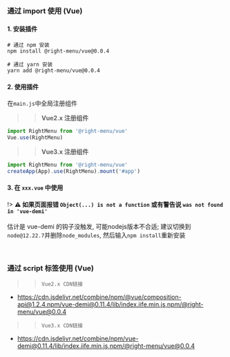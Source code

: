 

### 通过 import 使用 (Vue)

#### 1. 安装插件

```shell
# 通过 npm 安装
npm install @right-menu/vue@0.0.4

# 通过 yarn 安装
yarn add @right-menu/vue@0.0.4
```

#### 2. 使用插件

在`main.js`中全局注册组件

>> **Vue2.x 注册组件**
```js
import RightMenu from '@right-menu/vue'
Vue.use(RightMenu)
```

>> **Vue3.x 注册组件**
```js
import RightMenu from '@right-menu/vue'
createApp(App).use(RightMenu).mount('#app')
```

#### 3. 在 `xxx.vue` 中使用

<div id="vue-demo-esm"></div>

!> **⚠️ 如果页面报错 `Object(...) is not a function` 或有警告说 `was not found in 'vue-demi'`**<br />  
估计是 vue-demi 的钩子没触发, 可能nodejs版本不合适; 建议切换到`node@12.22.7`并删除`node_modules`, 然后输入`npm install`重新安装

<br />

### 通过 script 标签使用 (Vue)

>> `Vue2.x CDN链接`
- https://cdn.jsdelivr.net/combine/npm/@vue/composition-api@1.2.4,npm/vue-demi@0.11.4/lib/index.iife.min.js,npm/@right-menu/vue@0.0.4

>> `Vue3.x CDN链接`
- https://cdn.jsdelivr.net/combine/npm/vue-demi@0.11.4/lib/index.iife.min.js,npm/@right-menu/vue@0.0.4


<div id="vue-demo-umd"></div>


<script>
  // ------------------------------------------- esm 分割线 -------------------------------------------
  new MiniSandbox({
    el: '#vue-demo-esm',
    files: {
      'Demo.vue': {
        defaultValue: `<template>
  <div>
    <!-- 方式1: 指令组件 -->
    <div v-menu="options" style="height: 100px; background: #a4d8c2">
      指令组件
    </div>
    <br />
    <!-- 方式2: 抽象组件 -->
    <right-menu :options="options">
      <div style="height: 100px; background: #fcebaa">抽象组件</div>
    </right-menu>
  </div>
</template>

<script>
export default {
  data () {
    return {
      options: [{
        type: 'li', // type为li是普通按钮
        text: '复制(C)', // 按钮的名称
        callback: () => alert('点击了复制') // 回调函数
      }]
    }
  }
}
<\/script>`,
        jsLibs: [
          'https://cdn.jsdelivr.net/npm/vue@2.6.14', // vue的模板必须引入 vue.js
          'https://cdn.jsdelivr.net/combine/npm/@vue/composition-api@1.2.4,npm/vue-demi@0.11.4/lib/index.iife.min.js,npm/@right-menu/vue@0.0.4'
        ],
      }
    },
    loaders: {
      '.vue': SandboxVueLoader,
    },
    defaultConfig: {
      height: '600px',
      editorRange: '55%'
    }
  })

  // ------------------------------------------- umd 分割线 -------------------------------------------

  new MiniSandbox({
    el: '#vue-demo-umd',
    files: {
      'vue2.html': {
        title: 'umd-vue2.x',
        defaultValue: `<h2>在 Vue2 中使用 umd 模块</h2>

<div id="app">
  <!-- 方式1: 指令组件 -->
  <div v-menu="options" style="height: 100px; background: #a4d8c2">
    指令组件
  </div>
  <br />
  <!-- 方式2: 抽象组件 -->
  <right-menu :options="options">
    <div style="height: 100px; background: #fcebaa">抽象组件</div>
  </right-menu>
</div>

<!-- 这个 vue 的CDN你可以换成你自己本地的 -->
<script src="https://cdn.jsdelivr.net/npm/vue@2.6.14/dist/vue.min.js"><\/script>

<!-- 这个CDN链接是 right-menu 插件 -->
<script src="https://cdn.jsdelivr.net/combine/npm/@vue/composition-api@1.2.4,npm/vue-demi@0.11.4/lib/index.iife.min.js,npm/@right-menu/vue@0.0.4"><\/script>

<script>
  new Vue({
    el: '#app',
    data () {
      return {
        options: [{
          type: 'li', // type为li是普通按钮
          text: '复制(C)', // 按钮的名称
          callback: () => alert('点击了复制') // 回调函数
        }]
      }
    }
  })
<\/script>`
      },
      'vue3.html': {
        title: 'umd-vue3.x',
        defaultValue: `<h2>在 Vue3 中使用 umd 模块</h2>

<div id="app">
  <!-- 方式1: 指令组件 -->
  <div v-menu="options" style="height: 100px; background: #a4d8c2">
    指令组件
  </div>
  <br />
  <!-- 方式2: 抽象组件 -->
  <right-menu :options="options">
    <div style="height: 100px; background: #fcebaa">抽象组件</div>
  </right-menu>
</div>

<!-- 这个 vue 的CDN你可以换成你自己本地的 -->
<script src="https://cdn.bootcdn.net/ajax/libs/vue/3.1.5/vue.global.js"><\/script>

<!-- 这个CDN链接是 right-menu 插件 -->
<script src="https://cdn.jsdelivr.net/combine/npm/vue-demi@0.11.4/lib/index.iife.min.js,npm/@right-menu/vue@0.0.4"><\/script>

<script>
  const app = Vue.createApp({
    data() {
      return {
        options: [{
          type: 'li', // type为li是普通按钮
          text: '复制(C)', // 按钮的名称
          callback: () => alert('点击了复制') // 回调函数
        }]
      }
    },
  }).use(RightMenu).mount('#app')
<\/script>`
      }
    },
    defaultConfig: {
      height: '730px',
      editorRange: '55%'
    }
  })
</script>
